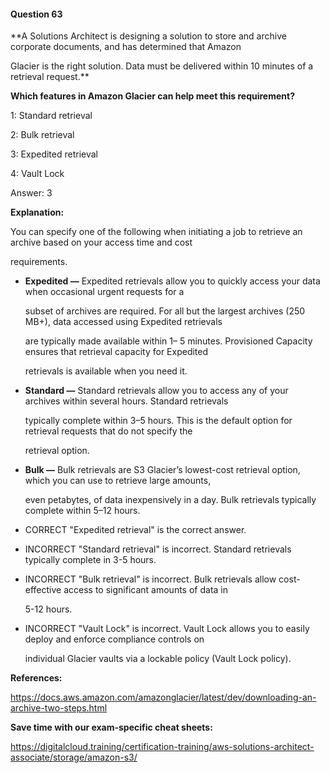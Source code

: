#### Question  63


**A Solutions Architect is designing a solution to store and archive corporate documents, and has determined that Amazon

Glacier is the right solution. Data must be delivered within 10 minutes of a retrieval request.**


**Which features in Amazon Glacier can help meet this requirement?**


1: Standard retrieval


2: Bulk retrieval


3: Expedited retrieval


4: Vault Lock


Answer: 3


**Explanation:**


You can specify one of the following when initiating a job to retrieve an archive based on your access time and cost

requirements.


- **Expedited —** Expedited retrievals allow you to quickly access your data when occasional urgent requests for a

  subset of archives are required. For all but the largest archives (250 MB+), data accessed using Expedited retrievals

  are typically made available within 1– 5 minutes. Provisioned Capacity ensures that retrieval capacity for Expedited

  retrievals is available when you need it.

- **Standard —** Standard retrievals allow you to access any of your archives within several hours. Standard retrievals

  typically complete within 3–5 hours. This is the default option for retrieval requests that do not specify the

  retrieval option.

- **Bulk —** Bulk retrievals are S3 Glacier’s lowest-cost retrieval option, which you can use to retrieve large amounts,

  even petabytes, of data inexpensively in a day. Bulk retrievals typically complete within 5–12 hours.


- CORRECT "Expedited retrieval" is the correct answer.


- INCORRECT "Standard retrieval" is incorrect. Standard retrievals typically complete in 3-5 hours.


- INCORRECT "Bulk retrieval" is incorrect. Bulk retrievals allow cost-effective access to significant amounts of data in

  5-12 hours.


- INCORRECT "Vault Lock" is incorrect. Vault Lock allows you to easily deploy and enforce compliance controls on

  individual Glacier vaults via a lockable policy (Vault Lock policy).


**References:**


https://docs.aws.amazon.com/amazonglacier/latest/dev/downloading-an-archive-two-steps.html


**Save time with our exam-specific cheat sheets:**


https://digitalcloud.training/certification-training/aws-solutions-architect-associate/storage/amazon-s3/

